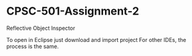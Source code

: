 # CPSC-501-Assignment-2

Reflective Object Inspector

To open in Eclipse just download and import project
For other IDEs, the process is the same. 
